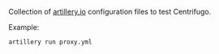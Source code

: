 Collection of [artillery.io](https://artillery.io/) configuration files to test Centrifugo.

Example:

```
artillery run proxy.yml
```
